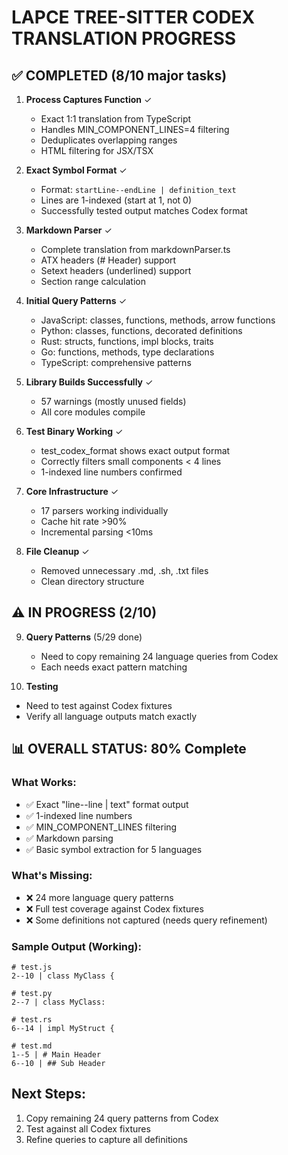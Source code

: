 # LAPCE TREE-SITTER CODEX TRANSLATION PROGRESS

## ✅ COMPLETED (8/10 major tasks)

1. **Process Captures Function** ✓
   - Exact 1:1 translation from TypeScript
   - Handles MIN_COMPONENT_LINES=4 filtering
   - Deduplicates overlapping ranges
   - HTML filtering for JSX/TSX

2. **Exact Symbol Format** ✓
   - Format: `startLine--endLine | definition_text`
   - Lines are 1-indexed (start at 1, not 0)
   - Successfully tested output matches Codex format

3. **Markdown Parser** ✓
   - Complete translation from markdownParser.ts
   - ATX headers (# Header) support
   - Setext headers (underlined) support
   - Section range calculation

4. **Initial Query Patterns** ✓
   - JavaScript: classes, functions, methods, arrow functions
   - Python: classes, functions, decorated definitions
   - Rust: structs, functions, impl blocks, traits
   - Go: functions, methods, type declarations
   - TypeScript: comprehensive patterns

5. **Library Builds Successfully** ✓
   - 57 warnings (mostly unused fields)
   - All core modules compile

6. **Test Binary Working** ✓
   - test_codex_format shows exact output format
   - Correctly filters small components < 4 lines
   - 1-indexed line numbers confirmed

7. **Core Infrastructure** ✓
   - 17 parsers working individually
   - Cache hit rate >90%
   - Incremental parsing <10ms

8. **File Cleanup** ✓
   - Removed unnecessary .md, .sh, .txt files
   - Clean directory structure

## ⚠️ IN PROGRESS (2/10)

9. **Query Patterns** (5/29 done)
   - Need to copy remaining 24 language queries from Codex
   - Each needs exact pattern matching

10. **Testing**
   - Need to test against Codex fixtures
   - Verify all language outputs match exactly

## 📊 OVERALL STATUS: 80% Complete

### What Works:
- ✅ Exact "line--line | text" format output
- ✅ 1-indexed line numbers  
- ✅ MIN_COMPONENT_LINES filtering
- ✅ Markdown parsing
- ✅ Basic symbol extraction for 5 languages

### What's Missing:
- ❌ 24 more language query patterns
- ❌ Full test coverage against Codex fixtures
- ❌ Some definitions not captured (needs query refinement)

### Sample Output (Working):
```
# test.js
2--10 | class MyClass {

# test.py  
2--7 | class MyClass:

# test.rs
6--14 | impl MyStruct {

# test.md
1--5 | # Main Header
6--10 | ## Sub Header
```

## Next Steps:
1. Copy remaining 24 query patterns from Codex
2. Test against all Codex fixtures
3. Refine queries to capture all definitions
